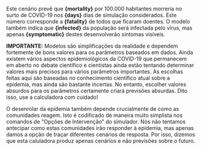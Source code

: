 Este cenário prevê que **{mortality}** por 100.000 habitantes morreria no surto
de COVID-19 nos **{days}** dias de simulação considerados. Este número corresponde a **{fatality}** de todos que ficaram doentes.
O modelo também indica que **{infected}** da população será infectada pelo vírus, mas apenas
**{symptomatic}** destes desenvolverão sintomas visíveis.

**IMPORTANTE:** Modelos são simplificações da realidade e dependem fortemente de
bons valores para os parâmetros baseados em dados. Ainda existem vários aspectos epidemiológicos
da COVID-19 que permanecem em aberto no debate científico e cientistas ainda estão tentando determinar
valores mais precisos para vários parâmetros importantes. As escolhas feitas aqui são baseadas no
conhecimento científico atual sobre a epidemia, mas ainda são bastante incertas. No entanto, escolher valores
absurdos para os parâmetros certamente criará previsões absurdas. Dito isso, use a calculadora com cuidado!

O desenrolar da epidemia também depende crucialmente de como as comunidades reagem. Isto é
codificado de maneira muito simplista nos comandos de "Opções de Intervenção" do simulador. Nós
não tentamos antecipar como estas comunidades irão responder à epidemia, mas apenas damos a opção
de traçar diferentes cenários de resposta. Por isso, dizemos que esta caluladora produz apenas cenários
e não previsões sobre o futuro.
